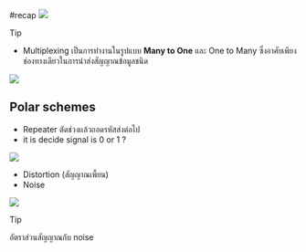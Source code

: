 #recap 
![](https://i.imgur.com/1ui1Z4B.png)

>[!tip]
>- Multiplexing เป็นการทำงานในรูปแบบ **Many to One** และ One to Many ซึ่งอาศัยเพียงช่องทางเดียวในการนำส่งสัญญาณข้อมูลชนิด

![](https://i.imgur.com/eFeDnmI.png)

## Polar schemes
- Repeater ตัดช่วงเเล้วถอดรหัสส่งต่อไป
-  it is decide signal is 0 or 1 ?


![](https://i.imgur.com/ABJ2Ybs.png)


- Distortion (สัญญาณเพี้ยน)
- Noise 

![](https://i.imgur.com/iFMpRrN.png)

>[!tip]
>อัตราส่วนสัญญาณกับ noise


